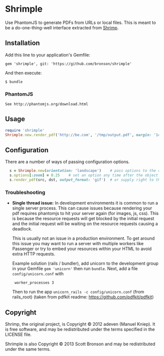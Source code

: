 # Shrimple

Use PhantomJS to generate PDFs from URLs or local files.
This is meant to be a do-one-thing-well interface extracted from [Shrimp](https://github.com/k1w1/shrimp).


## Installation

Add this line to your application's Gemfile:

    gem 'shrimple', git: 'https://github.com/bronson/shrimple'

And then execute:

    $ bundle

### PhantomJS

    See http://phantomjs.org/download.html


## Usage

```ruby
require 'shrimple'
Shrimple.new.render_pdf('http://be.com', '/tmp/output.pdf', margin: '1cm')
```


## Configuration

There are a number of ways of passing configuration options.

```ruby
  s = Shrimple.new(orientation: 'landscape')    # pass options to the constructor
  s.options[:zoom] = 0.25    # set an option any time after the object is created
  s.render_pdf(src, dst, output_format: 'gif')  # or supply right to the renderer
```


### Troubleshooting

*  **Single thread issue:** In development environments it is common to run a
   single server process. This can cause issues because rendering your pdf
   requires phantomjs to hit your server again (for images, js, css).
   This is because the resource requests will get blocked by the initial
   request and the initial request will be waiting on the resource
   requests causing a deadlock.

   This is usually not an issue in a production environment. To get
   around this issue you may want to run a server with multiple workers
   like Passenger or try to embed your resources within your HTML to
   avoid extra HTTP requests.
   
   Example solution (rails / bundler), add unicorn to the development 
   group in your Gemfile `gem 'unicorn'` then run `bundle`. Next, add a 
   file `config/unicorn.conf` with
   
        worker_processes 3
   
   Then to run the app `unicorn_rails -c config/unicorn.conf` (from rails_root)
  (taken from pdfkit readme: https://github.com/pdfkit/pdfkit)


## Copyright

Shrimp, the original project, is Copyright © 2012 adeven (Manuel Kniep).
It is free software, and may be redistributed under the terms specified in the LICENSE file. 

Shrimple is also Copyright © 2013 Scott Bronson and may be redistributed under the same terms.
